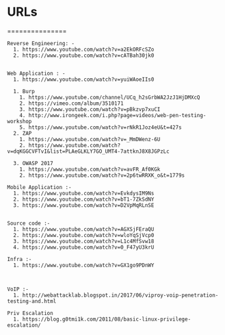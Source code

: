 # URLs
 ===============


    Reverse Engineering: -
      1. https://www.youtube.com/watch?v=a2EkORFcSZo
      2. https://www.youtube.com/watch?v=cATBah30jk0


    Web Application : -
      1. https://www.youtube.com/watch?v=yuiWAoeIIs0

      1. Burp
        1. https://www.youtube.com/channel/UCq_h2sGrbWA2JzJ1HjDMXcQ
        2. https://vimeo.com/album/3510171
        3. https://www.youtube.com/watch?v=pBkzvp7xuCI
        4. http://www.irongeek.com/i.php?page=videos/web-pen-testing-workshop
        5. https://www.youtube.com/watch?v=rNkR1Joz4eU&t=427s
      2. ZAP
        1. https://www.youtube.com/watch?v=_MmDWenz-6U
        2. https://www.youtube.com/watch?v=dqKGGCVFTvI&list=PLAeGLKLY7GO_UMT4-7attknJ8X8JGPzLc

      3. OWASP 2017
        1. https://www.youtube.com/watch?v=avFR_Af0KGk
        2. https://www.youtube.com/watch?v=2p6twRRXK_o&t=1779s
   
    Mobile Application :- 
      1. https://www.youtube.com/watch?v=EvkdysIM9Ns
      2. https://www.youtube.com/watch?v=bT1-7ZkSdNY
      3. https://www.youtube.com/watch?v=D2VpMqRLnSE


    Source code :-
      1. https://www.youtube.com/watch?v=AGXSjFEraQU
      2. https://www.youtube.com/watch?v=wloYqSjVcp0
      3. https://www.youtube.com/watch?v=L1c4MfSvw18
      4. https://www.youtube.com/watch?v=0_F47yU3krU

    Infra :-	
      1. https://www.youtube.com/watch?v=GX1go9PDnWY



    VoIP :-
      1. http://webattacklab.blogspot.in/2017/06/viproy-voip-penetration-testing-and.html
      
    Priv Escalation
      1. https://blog.g0tmi1k.com/2011/08/basic-linux-privilege-escalation/
